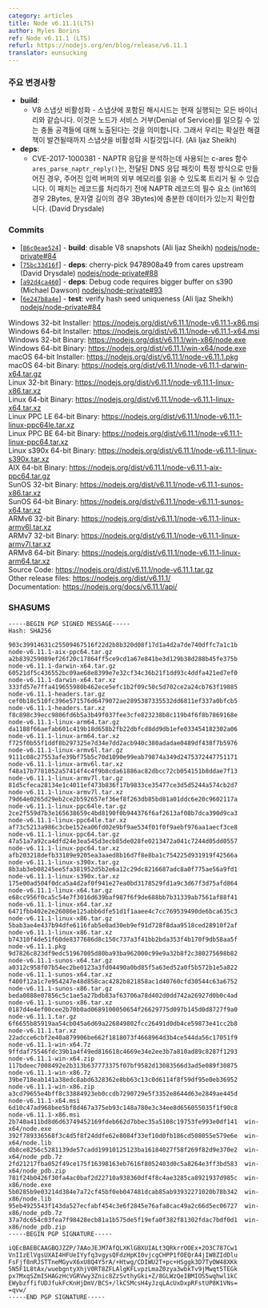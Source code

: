 ```yaml
---
category: articles
title: Node v6.11.1(LTS)
author: Myles Borins
ref: Node v6.11.1 (LTS)
refurl: https://nodejs.org/en/blog/release/v6.11.1
translator: eunsucking
---
```


<!--
### Notable Changes

* **build**:
  - Disable V8 snapshots - The hashseed embedded in the snapshot is currently the same for all runs of the binary. This opens node up to collision attacks which could result in a Denial of Service. We have temporarily disabled snapshots until a more robust solution is found (Ali Ijaz Sheikh)
* **deps**:
  - CVE-2017-1000381 - The c-ares function ares_parse_naptr_reply(), which is used for parsing NAPTR responses, could be triggered to read memory outside of the given input buffer if the passed in DNS response packet was crafted in a particular way. This patch checks that there is enough data for the required elements of an NAPTR record (2 int16, 3 bytes for string lengths) before processing a record. (David Drysdale)
-->
### 주요 변경사항

* **build**:
  - V8 스냅샷 비활성화 - 스냅샷에 포함된 해시시드는 현재 실행되는 모든 바이너리와 같습니다. 이것은 노드가 서비스 거부(Denial of Service)를 일으킬 수 있는 충돌 공격들에 대해 노출된다는 것을 의미합니다. 그래서 우리는 확실한 해결책이 발견될때까지 스냅샷을 비활성화 시킬것입니다. (Ali Ijaz Sheikh)
* **deps**:
  - CVE-2017-1000381 - NAPTR 응답을 분석하는데 사용되는 c-ares 함수 `ares_parse_naptr_reply()`는, 전달된 DNS 응답 패킷이 특정 방식으로 만들어진 경우, 주어진 입력 버퍼의 외부 메모리를 읽을 수 있도록 트리거 될 수 있습니다. 이 패치는 레코드를 처리하기 전에 NAPTR 레코드의 필수 요소 (int16의경우 2Bytes, 문자열 길이의 경우 3Bytes)에 충분한 데이터가 있는지 확인합니다. (David Drysdale)

### Commits

* [[`86c0eae524`](https://github.com/nodejs/node/commit/86c0eae524)] - **build**: disable V8 snapshots (Ali Ijaz Sheikh) [nodejs/node-private#84](https://github.com/nodejs/node-private/pull/84)
* [[`75bc33d16f`](https://github.com/nodejs/node/commit/75bc33d16f)] - **deps**: cherry-pick 9478908a49 from cares upstream (David Drysdale) [nodejs/node-private#88](https://github.com/nodejs/node-private/pull/88)
* [[`a92d4ca460`](https://github.com/nodejs/node/commit/a92d4ca460)] - **deps**: Debug code requires bigger buffer on s390 (Michael Dawson) [nodejs/node-private#93](https://github.com/nodejs/node-private/pull/93)
* [[`6e247b8a4e`](https://github.com/nodejs/node/commit/6e247b8a4e)] - **test**: verify hash seed uniqueness (Ali Ijaz Sheikh) [nodejs/node-private#84](https://github.com/nodejs/node-private/pull/84)

Windows 32-bit Installer: https://nodejs.org/dist/v6.11.1/node-v6.11.1-x86.msi<br>
Windows 64-bit Installer: https://nodejs.org/dist/v6.11.1/node-v6.11.1-x64.msi<br>
Windows 32-bit Binary: https://nodejs.org/dist/v6.11.1/win-x86/node.exe<br>
Windows 64-bit Binary: https://nodejs.org/dist/v6.11.1/win-x64/node.exe<br>
macOS 64-bit Installer: https://nodejs.org/dist/v6.11.1/node-v6.11.1.pkg<br>
macOS 64-bit Binary: https://nodejs.org/dist/v6.11.1/node-v6.11.1-darwin-x64.tar.gz<br>
Linux 32-bit Binary: https://nodejs.org/dist/v6.11.1/node-v6.11.1-linux-x86.tar.xz<br>
Linux 64-bit Binary: https://nodejs.org/dist/v6.11.1/node-v6.11.1-linux-x64.tar.xz<br>
Linux PPC LE 64-bit Binary: https://nodejs.org/dist/v6.11.1/node-v6.11.1-linux-ppc64le.tar.xz<br>
Linux PPC BE 64-bit Binary: https://nodejs.org/dist/v6.11.1/node-v6.11.1-linux-ppc64.tar.xz<br>
Linux s390x 64-bit Binary: https://nodejs.org/dist/v6.11.1/node-v6.11.1-linux-s390x.tar.xz<br>
AIX 64-bit Binary: https://nodejs.org/dist/v6.11.1/node-v6.11.1-aix-ppc64.tar.gz<br>
SunOS 32-bit Binary: https://nodejs.org/dist/v6.11.1/node-v6.11.1-sunos-x86.tar.xz<br>
SunOS 64-bit Binary: https://nodejs.org/dist/v6.11.1/node-v6.11.1-sunos-x64.tar.xz<br>
ARMv6 32-bit Binary: https://nodejs.org/dist/v6.11.1/node-v6.11.1-linux-armv6l.tar.xz<br>
ARMv7 32-bit Binary: https://nodejs.org/dist/v6.11.1/node-v6.11.1-linux-armv7l.tar.xz<br>
ARMv8 64-bit Binary: https://nodejs.org/dist/v6.11.1/node-v6.11.1-linux-arm64.tar.xz<br>
Source Code: https://nodejs.org/dist/v6.11.1/node-v6.11.1.tar.gz<br>
Other release files: https://nodejs.org/dist/v6.11.1/<br>
Documentation: https://nodejs.org/docs/v6.11.1/api/

<h3 id="shasums">SHASUMS</h3>

```
-----BEGIN PGP SIGNED MESSAGE-----
Hash: SHA256

903c39914631c25509467516f22d2b8b320d08f17d1a4d2a7de740dffc7a1c1b  node-v6.11.1-aix-ppc64.tar.gz
a2b839259089ef26f20c17864ff5ce9cd1a67e841be3d129b38d288b45fe375b  node-v6.11.1-darwin-x64.tar.gz
60521df5c436552bc09ae68e8399e7e32cf34c36b21f1dd93c4ddfa421ed7ef0  node-v6.11.1-darwin-x64.tar.xz
333fd57e7ffa419655980b462ece5efc1b2f09c50c5d702ce2a24cb763f19885  node-v6.11.1-headers.tar.gz
cef0b18c510fc396e571576d6479072ae2895387335532dd6811ef337a0bfcb5  node-v6.11.1-headers.tar.xz
f8c898c39ecc9806fd6b5a3b49f037fee3cfe823238b8c119b4f6f8b7869168e  node-v6.11.1-linux-arm64.tar.gz
da1188f66aefab601c419b18d658b2fb22dbfcd8dd9db1efe033454182302a06  node-v6.11.1-linux-arm64.tar.xz
f725f0b55f1ddf8b297325e7d34e7dd2acb940c380adadae0489df438f7b5976  node-v6.11.1-linux-armv6l.tar.gz
9111c08c27553afe39bf75b5c70d1090e99eab79874a349d2475372447751171  node-v6.11.1-linux-armv6l.tar.xz
f48a17b7781052a57414f4c4f9b8cda61886ac82dbcc72cb054151b8ddae7f13  node-v6.11.1-linux-armv7l.tar.gz
81d5cfeca28134e1c4011ef473b836f17b9833ce35477ce3d5d5244a574cb2d7  node-v6.11.1-linux-armv7l.tar.xz
79d64e0265d29eb2ce2b592657ef36ef8f263db85bd81a01ddc6e20c9602117a  node-v6.11.1-linux-ppc64le.tar.gz
2ce2f559d7b3e165638659c4bd8190f0b944376f6af2613af08b7dca390d9ca3  node-v6.11.1-linux-ppc64le.tar.xz
af73c5213a986c3cbe152ea06fd02e9bf9ae534f01f0f9aebf976aa1aecf3ce8  node-v6.11.1-linux-ppc64.tar.gz
47a51a7a92ca4dfd24e3ea545d3ecb85de028fe0213472a041c7244d05dd0557  node-v6.11.1-linux-ppc64.tar.xz
afb203218defb33189e9205ea3aaed8b16d7f8e8ba1c754225d931919f42566a  node-v6.11.1-linux-s390x.tar.gz
8b3ab3eb08245ee5fa381952d5b2e6a12c29dc8216687adc8a0f775ae56a9fd1  node-v6.11.1-linux-s390x.tar.xz
175e00ad504f0dca5a4d2af0f941e27ea0bd3178529fd1a9c3d67f3d75afd864  node-v6.11.1-linux-x64.tar.gz
e68cc956f0ca5c54e7f3016d639baf987f6f9de688bb7b31339ab7561af88f41  node-v6.11.1-linux-x64.tar.xz
6471fbb402e2e26086e125abb6dfe51d1f1aaee4c7cc769539490de6bca635c3  node-v6.11.1-linux-x86.tar.gz
5bab3ae4e437b94dfe6116fab5e0ad30eb9ef91d728f8daa9518ced28910f2af  node-v6.11.1-linux-x86.tar.xz
b74310f4de51f60de8377686d8c150c737a3f41bb2bda353f4b170f9db58aa5f  node-v6.11.1.pkg
9d7826c823df9edc51967005d80ba93ba962000c99e9a32b8f2c380275698b82  node-v6.11.1-sunos-x64.tar.gz
a0312c958f07b54ec2be0123a3fd04490a0bd85f5a63ed52a0f5b572b1e5a822  node-v6.11.1-sunos-x64.tar.xz
f400f12a1c7e954247e48d858cac4282b821858ac1d40760cfd30544c63a6752  node-v6.11.1-sunos-x86.tar.gz
beda0888e07856c5c1ae5a27bdb83af63706a78d402d0dd742a26927d0b0c4ad  node-v6.11.1-sunos-x86.tar.xz
0187d4e4ef00cee2b70b0ad0689100050654f26629775d097b145d0d8727f9a0  node-v6.11.1.tar.gz
6f6655b85919aa54cb045a6d69a226849802fcc26491d0db4ce59873e41cc2b8  node-v6.11.1.tar.xz
22adcce6cbf2e40a879906be662f1818073f4668964d3b4ce544da56c17051f9  node-v6.11.1-win-x64.7z
9ffdaf75546fdc39b1a4f49ed816618c4669e34e2ee3b7a810ad89c8287f1293  node-v6.11.1-win-x64.zip
117bdeec7008492e2b313b637773375f07bf9582d13083566d3ad5e089f30875  node-v6.11.1-win-x86.7z
39be718eab141a38edc8abd6328362e8bb63c13c0d6114f8f59df95e0eb36952  node-v6.11.1-win-x86.zip
a3cd79655e4bff8c33884923eb0ccdb7290729e5f3352e8644d63e2849ae445d  node-v6.11.1-x64.msi
6d10c47ad968bee5bf8d467a375eb93c148a780e3c34ee8d656055035f1f90c8  node-v6.11.1-x86.msi
2b740a411bd8d6d63749452169fdeb662d7bbec35a5108c19753fe993e0df141  win-x64/node.exe
392f789336568f3c4d5f8f24ddfe62e8084f33ef10d0fb186cd508055e579e6e  win-x64/node.lib
db8ce8256c5281139de57cadd19910125123ba16184027f58f269f82d9e370e2  win-x64/node_pdb.7z
2fd21217fba052f49ce175f16398163eb7616f8052403d0c5a8264e3ff3bd583  win-x64/node_pdb.zip
781f24b0426f30fa4ac0baf2d22710a938360df4f8c4ae3285ca8921937d985c  win-x86/node.exe
5b0285b9e03214d384e7a72cf45bf0eb047481dcab85ab93932271020b78b342  win-x86/node.lib
95eb4925543f143da527ecfabf454c3e6f2845e76afa8cac49a2c66d5ec06727  win-x86/node_pdb.7z
37a7dc654c03fea7f98428ecb81a1b575de5f19efa0f382f81302fdac7bdf0d1  win-x86/node_pdb.zip
-----BEGIN PGP SIGNATURE-----

iQEcBAEBCAAGBQJZZP/7AAoJEJM7AfQLXKlGBXUIALt3QRkrrOOEx+2O3C787Cw1
VnIIzElVgsUXAI4HFUeIYyfq3vgysQFdzHpKI0vjcgCHPP1fOEQrA4jIW8ZIdDlu
FsFjf8nRJSTTneMGyvX6xU8Q4Y5rA/+Htwg/CDIWU2T+pc+HSggk3D7TyOW48XKk
5N5F1L8tAx/wuebgntyXhjV0RT8ZFLAlgKFLvpzLmaZ0zya3wbkTv9jMwqt5TEGk
px7MxqSZmISHAGzHcVGRVwy3Znic8ZzSvthyGki+Z/8GLWzQeIBMIOS5wqhwl1kC
EWybzffifUDJfukFcKnHjDmV/BCS+/lkCSMcsH4yJzqLAcUxDxpRFstUP8K1VNs=
=qvw/
-----END PGP SIGNATURE-----

```
